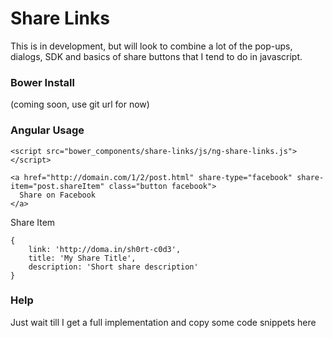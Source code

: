 # Share Links

This is in development, but will look to combine a lot of the pop-ups, dialogs, SDK and basics of share buttons that I tend to do in javascript.

### Bower Install

(coming soon, use git url for now)

### Angular Usage

`<script src="bower_components/share-links/js/ng-share-links.js"></script>`

```
<a href="http://domain.com/1/2/post.html" share-type="facebook" share-item="post.shareItem" class="button facebook">
  Share on Facebook
</a>
```

Share Item
```
{
	link: 'http://doma.in/sh0rt-c0d3',
	title: 'My Share Title',
	description: 'Short share description'
}
```

### Help

Just wait till I get a full implementation and copy some code snippets here